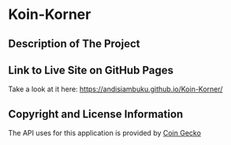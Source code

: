 # Koin-Korner

## Description of The Project
 
## Link to Live Site on GitHub Pages 
Take a look at it here:
https://andisiambuku.github.io/Koin-Korner/

## Copyright and License Information
The API uses for this application is provided by [Coin Gecko](https://www.coingecko.com/en/api/documentation)
